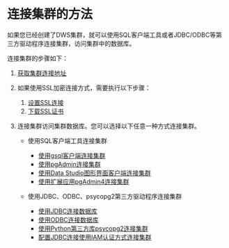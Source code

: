 # 连接集群的方法<a name="zh-cn_topic_0056326005"></a>

如果您已经创建了DWS集群，就可以使用SQL客户端工具或者JDBC/ODBC等第三方驱动程序连接集群，访问集群中的数据库。

连接集群的步骤如下：

1.  [获取集群连接地址](获取集群连接地址.md)
2.  如果使用SSL加密连接方式，需要执行以下步骤：
    1.  [设置SSL连接](设置SSL连接.md)
    2.  [下载SSL证书](下载SSL证书.md)

3.  连接集群访问集群数据库。您可以选择以下任意一种方式连接集群。
    -   使用SQL客户端工具连接集群
        -   [使用gsql客户端连接集群](使用gsql客户端连接集群.md)
        -   [使用pgAdmin连接集群](使用pgAdmin连接集群.md)
        -   [使用Data Studio图形界面客户端连接集群](使用Data-Studio图形界面客户端连接集群.md)
        -   [使用扩展应用pgAdmin4连接集群](使用扩展应用pgAdmin4连接集群.md)

    -   使用JDBC、ODBC、psycopg2第三方驱动程序连接集群
        -   [使用JDBC连接数据库](使用JDBC连接数据库.md)
        -   [使用ODBC连接数据库](使用ODBC连接数据库.md)
        -   [使用Python第三方库psycopg2连接集群](使用Python第三方库psycopg2连接集群.md)
        -   [配置JDBC连接使用IAM认证方式连接集群](概述.md)



